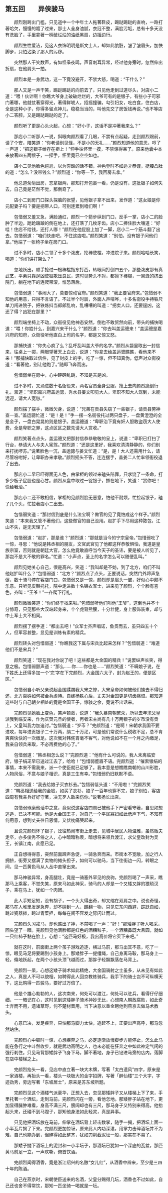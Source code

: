 ## 第五回　　异侠骏马

　　颜烈刚跨出门槛，只见道中一个中年士人拖著鞋皮，踢跶踢跶的直响，一路打著哈欠，慢慢的踱了过来，那士人全身油腻，衣冠不整，满脸污垢，总有十多天没有洗脸了，手里拿著一柄破烂烂的油纸黑扇，边摇边行。

　　颜烈生性爱洁，见这人衣饰明明是斯文士人，却如此肮脏，皱了皱眉头，加快脚步，只怕沾染了那人的污秽。

　　突然那人干笑数声，有如怪枭夜鸣，声音刺耳异常，经过他身旁时，忽然伸出折扇，在他肩头一拍。

　　颜烈本是一身武功，这一下竟没避开，不禁大怒，喝道：“干什么？”

　　那人又是一声干笑，踢跶踢跶的向前去了，只见他走到过道尽头，对店小二道：“喂！伙计啊！你瞧大爷身上破破烂烂的，大爷可有的是银子，有些小子可邪门著哪，他就仗著穿得光，著得鲜唬人，招摇撞骗，勾引妇女，吃白食，住白店，全是这种小子，你得多留点神儿，稳稳当当的，叫他先交了房饭钱再说。”也不等店小二答腔，又是踢跶踢跶的走了。

　　颜烈听了更是心头火起，心想：“好小子，这话不是冲著我来么？”

　　那店小二听那人一说，斜眼向颜烈看了几眼，不禁有点起疑，走到颜烈跟前，请了个安，陪笑道：“你老请别见怪，不是小的无礼……”颜烈知道他的意思，哼了一声道：“把这银子给存在柜上！”伸手往怀里一摸，不禁惊得呆了。原来他囊中本来放著四五两银子，一探手，怀里竟已空空如也。

　　店小二见他脸色尴尬，以为穷酸的话不错，神色登时不如适才恭谨，挺腰凸肚的道：“怎么？没带钱么？”颜烈道：“你等一下，我回房去拿。”

　　他总道匆匆出房，忘拿银两，那知打开包裹一看，仍是没有，这批银子如何失去，自己竟是茫然不觉，那倒奇了。

　　店小二到房门口探头探脑的张望，见他银子拿不出来，发作道：“这女娘是你元配妻子吗？要是拐带人口，可别连累到咱们啊！”

　　包惜弱又羞又急，满脸通红，颜烈一个箭步纵到门口，反手一掌，店小二的脸肿了半边，跄跄踉踉的倒在地上，还打落了几枚牙齿。店小二捧住脸大嚷道：“好哇！住店不给钱，还打人哪！”颜烈在他屁股上加了一脚，店小二一个筋斗翻了出去。包惜弱道：“咱们快走吧，不住这店啦。”颜烈笑道：“别怕，没有银子问他们拿。”他端了一张椅子坐在房门口。

　　过不多时，店小二领了十多个泼皮，抡棒使棍，冲进院子来。颜烈哈哈长笑，喝道：“你们讲打架么？”

　　忽地跃出，顺手抢过一根棒棍指东打西，转眼间打倒四五个，那些泼皮那有真武艺，平素只靠逞凶使狠欺压良民，这时见势头不对，都抛下棒棍，一窝蜂的挤出院门，躺在地下的连爬带滚，惟恐落后。

　　包惜弱道：“事闹大了，莫要惊动官府。”颜烈笑道：“我正要官府来。”包惜弱不知他的用意，只得不言语了。不过半个时辰，外面人声喧哗，十多名衙役手持铁尺单刀闯进院子，把铁炼抖当郎郎乱响，乱嘈嘈的叫道：“拐卖人口，还要逞凶，这还了得？凶犯在那里？”

　　颜烈端坐椅上不动，众衙役见他神态安然，倒也不敢贸然向前，带头的捕快喝道：“喂！你姓什么，到嘉兴来干什么？”颜烈道：“你去叫盖运骢来！”盖运骢是嘉兴府的知府，众衙役听他直白上司的名字，都是又惊又怒。

　　那捕快道：“你失心疯了么？乱呼乱叫盖大爷的名字。”颜烈从袋里取出一封信来，往桌上一掷，两眼望著天上白云，说道：“你拿去给盖运骢瞧瞧，看他来不来！”那捕快取过信件，见了封皮上的字，吃了一惊，但不知真伪，低声对众衙役道：“看著他，别让他跑了。”随即飞奔而出。

　　包惜弱坐在房中，心中砰砰乱跳，不知是吉是凶。

　　过不多时，又涌进数十名衙役来，两名官员全身公服，抢上去向颜烈跪倒行礼，禀道：“卑职嘉兴府盖运骢，秀水县姜文叩见大人，卑职不知大人驾到，未能远迎，请大人宽恕。”

　　颜烈摆了摆手，微微欠身，说道：“兄弟在贵县失窃了一些银子，请贵县劳神查一查。”盖运骢忙道：“是！是！”手一摆一名衙役托过两只盘子，一盘黄澄澄的全是金子，一盘白晃晃的则是银子。盖运骢道：“卑职治下竟有奸人胆敢盗窃大人使费，全是卑职之罪，这点区区之数先请大人赏收。”

　　颜烈笑著点点头，盖运骢又把那封信恭恭敬敬的呈上，说道：“卑职已打扫了行台，恭请大人与夫人宪驾。”颜烈道：“还是这里好，我喜欢清清静静的，你们别来打扰啰苏。”说著脸色一沉，盖运骢与姜文忙道：“是，是！大人还需用什么，请尽管吩咐好，让卑职办来孝敬。”颜烈摇头不答，连连摆手，盖姜二人忙率领衙役退了出去。

　　那店小二早已吓得面无人色，由掌柜的领过来磕头陪罪，只求饶了一条命，打多少板子屁股也是心甘。颜烈从盘中取过一锭银子，掷在地下，笑道：“赏你吧！快给我滚。”

　　那店小二还不敢相信，掌柜的见颜烈脸无恶意，怕他不耐烦，忙捡起银子，磕了几个头，忙拉著店小二出去。

　　包惜弱笑道：“那封信到底是什么法宝啊？做官的见了竟怕成这个样子。”颜烈笑道：“本来我又管不著他们，这些做官的自己没用。赵扩手下尽用这种脓包，江山不失，是无天理了。”

　　包惜弱道：“赵扩，那是谁？”颜烈道：“那就是当今的宁宗皇帝。”包惜弱吃了一惊，寻思：“他说是韩丞相的朋友，文官武官见了他都这样恭敬惧怕，我道是皇族宗室，否则就是朝廷大官，怎么他竟敢直呼当今天子的圣讳，要是被人听见了，那岂不是大不敬的罪名。”忙道：“小声点，圣上的名字怎么可以随便乱叫。”

　　颜烈见她关心自己，很是高兴，笑道：“我叫却是不妨，到了北方，咱们不叫他赵扩叫什么？”包惜弱道：“北方？”颜烈点了点头，正要说话，突然门外蹄声急促，数十骑马停在客店门口，包惜弱又是一惊，颜烈却是眉头一皱，好似心中颇不乐意。只听见皮鞋托托，院中走进数十名锦衣军士，进来见了颜烈，个个脸有喜色，齐叫：“王爷！”一齐爬下行礼。

　　颜烈微微笑道：“你们终于找来啦。”包惜弱听他们叫他“王爷”，这倒也并不十分惊奇，只见那些大汉站起身来，个个虎背熊腰，十分壮健，身上服饰装束，却与中土军士大不相同。

　　颜烈摆了摆手道：“都出去吧！”众军士齐声唱诺，鱼贯而去，虽只四五十个人，但军容甚整，显见是训练有素的精兵。

　　颜烈转头对包惜弱道：“你瞧我这下属与宋兵比起来怎样？”包惜弱道：“难道他们不是宋兵？”

　　颜烈笑道：“现在我对你说了吧！这些都是大金国的精兵！”说罢纵声长笑，得意之极。包惜弱颤声道：“那么……你……你也是……”颜烈笑道：“不瞒娘子说，在下姓氏上还得多加一个‘完’字在下完颜烈，大金国六太子，封为赵王的，便是区区。”

　　包惜弱自小听父亲说起金国蹂躝我大宋之惨，大宋皇帝如何被他们掳去不得归还，北方百姓如何被金兵虐待。自嫁杨铁心后，丈夫对金国更是切齿痛恨。那知道这些时与自己朝夕相处的竟是金国王子，惊骇之余，竟说不出话来。

　　完颜烈见她脸上变色，笑声顿敛，说道：“我久慕南朝繁荣，所以去年求父皇派我到临安来，作为庆贺元旦的使者，再者宋主尚有几十万两银子的岁币没有贡上，父皇叫我力加追讨。”包惜弱道：“岁币？”完颜烈道：“是啊！宋朝求我国不要进攻，每年进贡银子二十万两，绢二十万疋，可是他们常说什么税收不足，总不肯爽爽快快的一次缴足。这次我对韩侂胄毫不客气，对他说如不在一个月之内缴足，我亲自领兵来取，不必再费他的心了。”

　　包惜弱道：“韩丞相怎么说？”完颜烈道：“他有什么可说的，我人未离临安府，银子绢疋早已送过江去了，哈哈！”包惜弱蹙眉不语。完颜烈道：“催索银绢的事情，本来不需我来，派一个使臣就已足够了。我本意是想瞧瞧南朝的山川形胜，人物风俗，不意与娘子相识，真是三生有幸。”包惜弱仍旧默默不语。

　　完颜烈道：“我去给娘子买衣衫去。”包惜弱低头道：“不用啦！”完颜烈笑道：“韩丞相送给我的金钱，如买了衣衫，娘子一百年也穿不完，娘子别怕，客店四周有我亲兵好好守著，决无歹人敢来伤你。”说著扬长出店。

　　包惜弱琢磨他话中之意，竟似说这客店四周已被他手下严密看守著，自思如想逃遁，已决不可能。他是大金国王子，对自己一个平民寡妇如此低声下气，不知有何用意，想到丈夫往日恩情，又伏枕痛哭起来。

　　且说完颜烈怀了银子，迳往热闹市街上走去，见城中居民人物温雅，虽然贩夫走卒，亦多俊秀不俗之人，心中暗暗称羡，暗想将来领兵渡江，求父皇改封为吴王，长镇江南，此愿已足。

　　正自想得得意，突然前面蹄声急促，一骑急奔而来。市街本不宽敞，加之行人拥挤，街旁又摆满了卖物的摊头担子，如何可以驰马，当下往街边一闪，转眼之间，见一匹黄色马从人丛中直窜出来。

　　那马神骏异常，身高腿壮，竟是一骑塞外罕见的良驹，完颜烈喝了一声采，瞧那马上乘客，不觉失笑，原来马如此神采，骑马的人却是一个又矮又胖的猥琐汉子，乘在马上，犹如一个肉团。

　　此人手短足短，没有胡子，一个头大得出奇，却又缩在双肩之中。说也奇怪，那马在人堆里发足急奔，却不碰到一人，踢翻一物，只见它东闪西避，踪跃自如，跳过瓷器摊，跨过青菜担，每每在间不容发之际闪让而过。

　　完颜烈久习戎马，却也瞧出了神，不禁喝了一声：“好！”那矮胖子听人喝采，回头望了一眼。完颜烈见他满脸都是红色的酒糟粒子，一个酒糟鼻既大且圆，就如一只红柿子黏在脸上，心想：“这匹马好极，我出高价将它买下来吧。”

　　就在这时，前面街上两个孩子游戏追逐，横过马前，那马出其不意，吃了一惊，眼见马足将要踢到小孩身上。那矮胖子一提缰绳，自己身离马鞍，那马身上一轻，倏地跃起，在两个小孩头顶飞越而过，那胖子轻飘飘落在马背上。

　　完颜烈一呆，心想这矮子骑术如此精绝，大金国骑射之士虽多，从未见有如此之人，真是人不可以貌相，如聘得此人回京教练骑兵，我手下的骑士岂不可纵横天下，这比购得一匹骏马，要好过万倍了。

　　他是个雄心勃勃的人，这次南来，何处可以渡江，何处可以驻兵，看得仔仔细细，一一暗记在心，这时见到这矮胖子骑术神妙无比，心想南人朝政腐败，如此奇士弃而不用，遗诸草野，何不楚材晋用，当下决意以重金聘他到燕京去做马术教头。

　　心意已决，发足疾奔，只怕那马脚力太快，追赶不上，正要出声高呼，那马忽然站住。

　　完颜烈心中顿时一惊，心想疾奔之马，必定逐渐放慢脚步方能停止，怎么此马能在急行之中斗然收步，就是武功高明之人，也未必能在狂奔之中如此神定气闲的强行刹住。只见马背那矮胖子飞身下马，脚不著地，身子已钻进马旁的店内，落脚在店中楼梯之上。

　　完颜烈抬头一看，见店中直立著一块大木牌，写著「太白遗风”四字，原来是一家酒楼，再抬头一看，楼头一块极大的金字招牌，写著「醉仙楼”三个大字，字迹劲秀，旁边写著「东坡居士”，原来是苏东坡所题。

　　完颜烈见这个酒楼气派豪华，正想入去，忽见那矮胖子又从楼梯上下了来，手里托著一个酒坛，走到马前。完颜烈闪在一旁，看他怎地。那矮胖子站在地下，更加显得臃肿难看，身高不满三尺，膀阔却也有三尺，那马身子又特别来得高，他抬起头来，还碰不到马蹬子，那知他身法如此轻灵，真是异事。

　　只见他把酒坛放在马前，伸掌在酒坛背上轻击数掌，随手一揭，把酒坛上面一小半瓦片揭了下来。完颜烈更加惊讶，原来此人内功深湛，用掌力击碎酒坛并不为难，自己也能办到，但碎得如此整齐，犹如刀削截泥坛一般，那实在不易了。

　　那矮子抛下酒坛上的泥封和一小半坛子，那酒坛已犹如一个深底的瓦盆，那匹黄马前足一立，一声欢嘶，俯首饮酒。

　　完颜烈闻得酒香，竟是浙江绍兴的名酿“女儿红”，从酒香中辨来，至少是三四十年的陈酒。

　　自己在燕京时，宋朝使臣送来的名酒，父皇分赐得几坛，酒香也不过如此，自己还也舍不得常饮，那知一匹坐骑一喝就是一坛。
